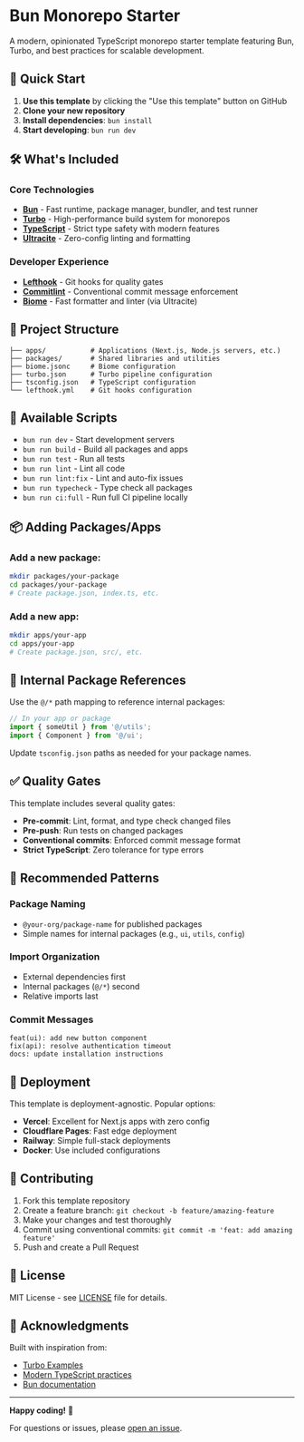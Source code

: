 # Bun Monorepo Starter

A modern, opinionated TypeScript monorepo starter template featuring Bun, Turbo, and best practices for scalable development.

## 🚀 Quick Start

1. **Use this template** by clicking the "Use this template" button on GitHub
2. **Clone your new repository**
3. **Install dependencies**: `bun install`
4. **Start developing**: `bun run dev`

## 🛠️ What's Included

### Core Technologies

- **[Bun](https://bun.sh/)** - Fast runtime, package manager, bundler, and test runner
- **[Turbo](https://turbo.build/)** - High-performance build system for monorepos
- **[TypeScript](https://www.typescriptlang.org/)** - Strict type safety with modern features
- **[Ultracite](https://github.com/jcbhmr/ultracite)** - Zero-config linting and formatting

### Developer Experience

- **[Lefthook](https://github.com/evilmartians/lefthook)** - Git hooks for quality gates
- **[Commitlint](https://commitlint.js.org/)** - Conventional commit message enforcement
- **[Biome](https://biomejs.dev/)** - Fast formatter and linter (via Ultracite)

## 📁 Project Structure

```
├── apps/           # Applications (Next.js, Node.js servers, etc.)
├── packages/       # Shared libraries and utilities
├── biome.jsonc     # Biome configuration
├── turbo.json      # Turbo pipeline configuration
├── tsconfig.json   # TypeScript configuration
└── lefthook.yml    # Git hooks configuration
```

## 🔧 Available Scripts

- `bun run dev` - Start development servers
- `bun run build` - Build all packages and apps
- `bun run test` - Run all tests
- `bun run lint` - Lint all code
- `bun run lint:fix` - Lint and auto-fix issues
- `bun run typecheck` - Type check all packages
- `bun run ci:full` - Run full CI pipeline locally

## 📦 Adding Packages/Apps

### Add a new package:

```bash
mkdir packages/your-package
cd packages/your-package
# Create package.json, index.ts, etc.
```

### Add a new app:

```bash
mkdir apps/your-app
cd apps/your-app
# Create package.json, src/, etc.
```

## 🔗 Internal Package References

Use the `@/*` path mapping to reference internal packages:

```typescript
// In your app or package
import { someUtil } from '@/utils';
import { Component } from '@/ui';
```

Update `tsconfig.json` paths as needed for your package names.

## ✅ Quality Gates

This template includes several quality gates:

- **Pre-commit**: Lint, format, and type check changed files
- **Pre-push**: Run tests on changed packages
- **Conventional commits**: Enforced commit message format
- **Strict TypeScript**: Zero tolerance for type errors

## 🎯 Recommended Patterns

### Package Naming

- `@your-org/package-name` for published packages
- Simple names for internal packages (e.g., `ui`, `utils`, `config`)

### Import Organization

- External dependencies first
- Internal packages (`@/*`) second
- Relative imports last

### Commit Messages

```text
feat(ui): add new button component
fix(api): resolve authentication timeout
docs: update installation instructions
```

## 🚀 Deployment

This template is deployment-agnostic. Popular options:

- **Vercel**: Excellent for Next.js apps with zero config
- **Cloudflare Pages**: Fast edge deployment
- **Railway**: Simple full-stack deployments
- **Docker**: Use included configurations

## 🤝 Contributing

1. Fork this template repository
2. Create a feature branch: `git checkout -b feature/amazing-feature`
3. Make your changes and test thoroughly
4. Commit using conventional commits: `git commit -m 'feat: add amazing feature'`
5. Push and create a Pull Request

## 📄 License

MIT License - see [LICENSE](LICENSE) file for details.

## 🙏 Acknowledgments

Built with inspiration from:

- [Turbo Examples](https://github.com/vercel/turbo/tree/main/examples)
- [Modern TypeScript practices](https://www.typescriptlang.org/docs/)
- [Bun documentation](https://bun.sh/docs)

---

**Happy coding!** 🎉

For questions or issues, please [open an issue](https://github.com/galligan/bun-monorepo-starter/issues).
